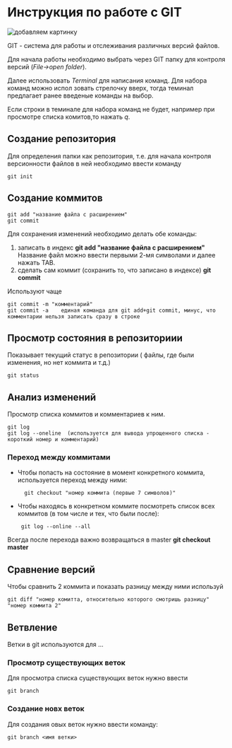 # Инструкция по работе с GIT 

![добавляем картинку](git_logo.png)

 GIT - система для работы и отслеживания различных версий файлов.

 Для начала работы необходимо выбрать через GIT папку для контроля версий (_File->open folder_).
 
 Далее использовать _Terminal_ для написания команд.
 Для набора команд можно испол зовать стрелочку вверх, тогда теминал предлагает ранее введеные команды на выбор.

 Если строки в теминале для набора команд не будет, например при просмотре списка комитов,то нажать _q_.
 


## Создание репозитория
Для определения папки как репозитория, т.е. для начала контроля версионности файлов в ней необходимо ввести команду

    git init

## Создание коммитов

    git add "название файла с расширением"
    git commit

Для сохранения изменений необходимо делать обе команды:

1. записать в индекс **git add "название файла с расширением"** 
Название файл можно ввести первыми 2-мя символами и далее нажать TAB.
2. сделать сам коммит (сохранить то, что записано в индексе) **git commit**

Используют чаще

    git commit -m "комментарий"
    git commit -a    единая команда для git add+git commit, минус, что комментарии нельзя записать сразу в строке

## Просмотр состояния в репозиториии

Показывает текущий статус в репозитории ( файлы, где были изменения, но нет коммита и т.д.)

    git status

## Анализ изменений

Просмотр списка коммитов и комментариев к ним.

    git log
    git log --oneline  (используется для вывода упрощенного списка - короткий номер и комментарий)

### Переход между коммитами

* Чтобы попасть на состояние в момент конкретного коммита, используется переход между ними:

        git checkout "номер коммита (первые 7 символов)"
 
 * Чтобы находясь в конкретном коммите посмотреть список всех коммитов (в том числе и тех, что были после):

        git log --online --all

Всегда после перехода важно возвращаться в master **git checkout master**

## Сравнение версий

Чтобы сравнить 2 коммита и показать разницу между ними используй

    git diff "номер комитта, относительно которого смотришь разницу" "номер коммита 2"

## Ветвление

Ветки в git  используются для ...

### Просмотр существующих веток

Для просмотра списка существующих веток нужно ввести

    git branch
    
### Создание новх веток

Для создания овых веток нужно ввести команду:

    git branch <имя ветки>